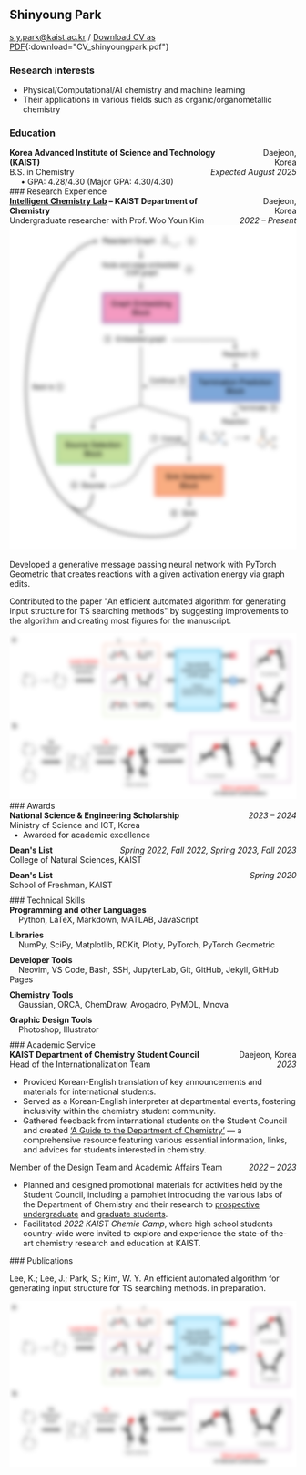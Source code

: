 
<!-- introduction:start -->
## Shinyoung Park
s.y.park@kaist.ac.kr / [Download CV as PDF](/assets/CV_shinyoungpark_blog.pdf){:download="CV_shinyoungpark.pdf"}

### Research interests
- Physical/Computational/AI chemistry and machine learning
- Their applications in various fields such as organic/organometallic chemistry
<!-- introduction:end -->
<!-- education:start -->
### Education
<div style="display: flex; justify-content: space-between;">
    <div style="text-align: left;">
        <b>Korea Advanced Institute of Science and Technology (KAIST)</b>
    </div>
    <div style="text-align: right;">
        Daejeon, Korea
    </div>
</div>
<div style="display: flex; justify-content: space-between;">
    <div style="text-align: left;">
        B.S. in Chemistry
    </div>
    <div style="text-align: right;">
        <i>Expected August 2025</i>
    </div>
</div>
<div style="font-size: 14px;">
    &nbsp;&nbsp;&nbsp;&nbsp; • GPA: 4.28/4.30 (Major GPA: 4.30/4.30)
</div>
<!-- education:end -->
<!-- research:start -->
### Research Experience
<div style="display: flex; justify-content: space-between;">
    <div style="text-align: left;">
        <b><a href="https://wooyoun.kaist.ac.kr/">Intelligent Chemistry Lab</a> &ndash; KAIST Department of Chemistry </b>
    </div>
    <div style="text-align: right;">
        Daejeon, Korea
    </div>
</div>
<div style="display: flex; justify-content: space-between;">
    <div style="text-align: left;">
        Undergraduate researcher with Prof. Woo Youn Kim
    </div>
    <div style="text-align: right;">
        <i>2022 &ndash; Present</i>
    </div>
</div>
<div class="container">
    <div class="image-container">
        <a href="assets/img/about/model_arch.png">
            <img src="assets/img/about/model_arch.png">
        </a>
    </div>
    <div class="right-text-container">
        <p>
            Developed a generative message passing neural network with PyTorch Geometric that creates reactions with a given activation energy via graph edits.
        </p>
    </div>
</div>
<div class="container">
    <div class="left-text-container">
        <p>
            Contributed to the paper "An efficient automated algorithm for generating input structure for TS searching methods" by suggesting improvements to the algorithm and creating most figures for the manuscript.
        </p>
    </div>
    <div class="image-container">
        <a href="assets/img/about/algorithm_figure.png">
            <img src="assets/img/about/algorithm_figure.png">
        </a>
    </div>
</div>
<!-- research:end -->
<!-- awards:start -->
### Awards
<div style="margin-bottom: 10px;">
    <div style="display: flex; justify-content: space-between;">
        <div style="text-align: left;">
            <b>National Science & Engineering Scholarship</b>
        </div>
        <div style="text-align: right;">
            <i>2023 &ndash; 2024</i>
        </div>
    </div>
    <div style="font-size: 14px;">
        Ministry of Science and ICT, Korea
        <br>
        &nbsp;&nbsp;&bull;&nbsp;&nbsp;Awarded for academic excellence
    </div>
</div>
<div style="margin-bottom: 10px;">
    <div style="display: flex; justify-content: space-between">
        <div style="text-align: left;">
            <b>Dean's List</b>
        </div>
        <div style="text-align: right;">
            <i>Spring 2022, Fall 2022, Spring 2023, Fall 2023</i>
        </div>
    </div>
    <div style="font-size: 14px;">
        College of Natural Sciences, KAIST
    </div>
</div>
<div style="margin-bottom: 10px;">
    <div style="display: flex; justify-content: space-between;">
        <div style="text-align: left;">
            <b>Dean's List</b>
        </div>
        <div style="text-align: right;">
            <i>Spring 2020</i>
        </div>
    </div>
    <div style="font-size: 14px;">
        School of Freshman, KAIST
    </div>
</div>
<!-- awards:end -->
<!-- skills:start -->
### Technical Skills
<div style="margin-bottom: 10px;">
    <b>Programming and other Languages</b>
    <div style="font-size: 14px;">
        &nbsp;&nbsp;&nbsp;&nbsp;Python, LaTeX, Markdown, MATLAB, JavaScript
    </div>
</div>
<div style="margin-bottom: 10px;">
    <b>Libraries</b>
    <div style="font-size: 14px;">
        &nbsp;&nbsp;&nbsp;&nbsp;NumPy, SciPy, Matplotlib, RDKit, Plotly, PyTorch, PyTorch Geometric
    </div>
</div>
<div style="margin-bottom: 10px;">
    <b>Developer Tools</b>
    <div style="font-size: 14px;">
        &nbsp;&nbsp;&nbsp;&nbsp;Neovim, VS Code, Bash, SSH, JupyterLab, Git, GitHub, Jekyll, GitHub Pages
    </div>
</div>
<div style="margin-bottom: 10px;">
    <b>Chemistry Tools</b>
    <div style="font-size: 14px;">
        &nbsp;&nbsp;&nbsp;&nbsp;Gaussian, ORCA, ChemDraw, Avogadro, PyMOL, Mnova
    </div>
</div>
<div style="margin-bottom: 10px;">
    <b>Graphic Design Tools</b>
    <div style="font-size: 14px;">
        &nbsp;&nbsp;&nbsp;&nbsp;Photoshop, Illustrator
    </div>
</div>
<!-- skills:end -->
<!-- service:start -->
### Academic Service
<div style="display: flex; justify-content: space-between;">
    <div style="text-align: left;">
        <b>KAIST Department of Chemistry Student Council</b>
    </div>
    <div style="text-align: right;">
        Daejeon, Korea
    </div>
</div>
<div style="display: flex; justify-content: space-between;">
    <div style="text-align: left;">
        Head of the Internationalization Team
    </div>
    <div style="text-align: right;">
        <i>2023</i>
    </div>
</div>
<div style="font-size: 14px;">
    <ul>
        <li>
            Provided Korean-English translation of 
            key announcements and materials for international students.
        </li>
        <li>
            Served as a Korean-English interpreter 
            at departmental events, fostering inclusivity 
            within the chemistry student community.
        </li>
        <li>
            Gathered feedback from international students on the Student Council and created            
            <a href="https://docs.google.com/document/d/1Hyor_w2OxCaH4-l8lbEXmHokLHJ50-0KLozCi69tr8c/edit?usp=sharing">‘A Guide to the Department of Chemistry’</a> — a comprehensive resource featuring various essential information, links, and advices for students interested in chemistry.
        </li>
    </ul>
</div>
<div style="display: flex; justify-content: space-between;">
    <div style="text-align: left;">
        Member of the Design Team and Academic Affairs Team
    </div>
    <div style="text-align: right;">
        <i>2022 – 2023</i>
    </div>
</div>
<div style="font-size: 14px;">
    <ul>
        <li>
            Planned and designed promotional materials for activities held by the Student Council, including a
            pamphlet introducing the various labs of the Department of Chemistry and their research to
            <a href="https://drive.google.com/file/d/1nr9f6e0wuJP0eG0zDnIvJoKZf6fNje--/view?usp=sharing">prospective undergraduate</a> and <a href="https://drive.google.com/file/d/1nF9uVZV89qrqHHxwZyz3Fx5MJhuxC4Wh/view?usp=sharing">graduate students</a>.
        </li>
        <li>
            Facilitated <i>2022 KAIST Chemie Camp</i>, where high school students country-wide 
            were invited to explore and experience the state-of-the-art chemistry research and education at KAIST.
        </li>
    </ul>
</div>
<!-- service:end -->
<!-- publications:start -->
### Publications
<div class="container">
    <div class="left-text-container">
        <p>
            Lee, K.; Lee, J.; Park, S.; Kim, W. Y. An efficient automated algorithm for generating input structure for TS searching methods. in preparation.
        </p>
    </div>
    <div class="image-container">
        <a href="assets/img/about/algorithm_figure.png">
            <img src="assets/img/about/algorithm_figure.png">
        </a>
    </div>
</div>
<!-- publications:end -->